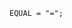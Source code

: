 <!-- This file is generated automatically by infrastructure scripts. Please don't edit by hand. -->

```{ .ebnf .slang-ebnf #EQUAL }
EQUAL = "=";
```
